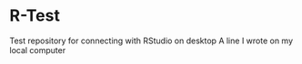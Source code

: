 # R-Test
Test repository for connecting with RStudio on desktop
A line I wrote on my local computer
